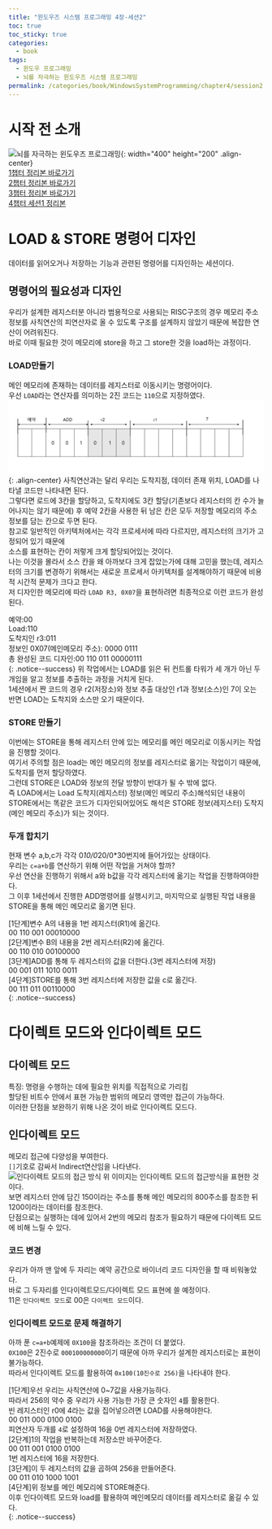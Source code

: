 ```yaml
---
title: "윈도우즈 시스템 프로그래밍 4장-세션2"
toc: true
toc_sticky: true
categories:
  - book
tags:
  - 윈도우 프로그래밍
  - 뇌를 자극하는 윈도우즈 시스템 프로그래밍
permalink: /categories/book/WindowsSystemProgramming/chapter4/session2
---
```

# 시작 전 소개
![뇌를 자극하는 윈도우즈 프로그래밍](https://www.hanbit.co.kr/data/books/B7673779595_l.jpg){: width="400" height="200" .align-center}<br>
[1챕터 정리본 바로가기](https://park-yina.github.io/categories/book/WindowsSystemProgramming/chapter1)<br>
[2챕터 정리본 바로가기](https://park-yina.github.io/categories/book/WindowsSystemProgramming/chapter2)<br>
[3챕터 정리본 바로가기](https://park-yina.github.io/categories/book/WindowsSystemProgramming/chapter3)<br>
[4챕터 세션1 정리본](https://park-yina.github.io/categories/book/WindowsSystemProgramming/chapter4/session1)<br>
# LOAD & STORE 명령어 디자인
데이터를 읽어오거나 저장하는 기능과 관련된 명령어를 디자인하는 세션이다.<BR>
## 명령어의 필요성과 디자인
우리가 설계한 레지스터분 아니라 범용적으로 사용되는 RISC구조의 경우 메모리 주소 정보를 사칙연산의 피연산자로 올 수 있도록 구조를 설계하지 않았기 때문에 복잡한 연산이 어려워진다.<br>
바로 이때 필요한 것이 메모리에 store을 하고 그 store한 것을 load하는 과정이다.<br>
### LOAD만들기
메인 메모리에 존재하는 데이터를 레지스터로 이동시키는 명령어이다.<br>
우선 `LOAD`라는 연산자를 의미하는 2진 코드는 `110`으로 지정하였다.<br>
![1세션에서 디자인 한 코드](https://github.com/connieya/system_programming/blob/master/chapter04/img_4.png?raw=true){: .align-center}
사칙연산과는 달리 우리는 도착지점, 데이터 존재 위치, LOAD를 나타낼 코드만 나타내면 된다.<BR>
그렇다면 로드에 3칸을 할당하고, 도착지에도 3칸 할당(기존보다 레지스터의 칸 수가 늘어나지는 않기 때문에) 후 예약 2칸을 사용한 뒤 남은 칸은 모두 저장할 메모리의 주소 정보를 담는 칸으로 두면 된다.<BR>
참고로 일반적인 아키텍처에서는 각각 프로세서에 따라 다르지만, 레지스터의 크기가 고정되어 있기 때문에<BR> 소스를 표현하는 칸이 저렇게 크게 할당되어있는 것이다.<BR>
나는 이것을 몰라서 소스 칸을 왜 아까보다 크게 잡았는가에 대해 고민을 했는데, 레지스터의 크기를 변경하기 위해서는 새로운 프로세서 아키텍처를 설계해야하기 때문에 비용적 시간적 문제가 크다고 한다.<BR>
저 디자인한 메모리에 따라 `LOAD R3, 0X07`을 표현하려면 최종적으로 이런 코드가 완성된다.<br>

예약:00<br>
Load:110<BR>
도착지인 r3:011<BR>
정보인 0X07(메인메모리 주소):	0000 0111<br>
총 완성된 코드 디자인:00 110 011 00000111<br>
{: .notice--success}
위 작업에서는 LOAD를 읽은 뒤 컨트롤 타워가 세 개가 아닌 두 개임을 알고 정보를 추출하는 과정을 거치게 된다.<br>
1세션에서 짠 코드의 경우 r2(저장소)와 정보 추출 대상인 r1과 정보(소스)인 7이 오는 반면 LOAD는 도착지와 소스만 오기 때문이다.<br>

### STORE 만들기
이번에는 STORE을 통해 레지스터 안에 있는 메모리를 메인 메모리로 이동시키는 작업을 진행할 것이다.<BR>
여기서 주의할 점은 load는 메인 메모리의 정보를 레지스터로 옮기는 작업이기 때문에, 도착지를 먼저 할당하였다.<BR>
그런데 STORE은 LOAD와 정보의 전달 방향이 반대가 될 수 밖에 없다.<br>
즉 LOAD에서는 Load 도착지(레지스터) 정보(메인 메모리 주소)해석되던 내용이<BR> STORE에서는 똑같은 코드가 디자인되어있어도 해석은 STORE 정보(레지스터) 도착지(메인 메모리 주소)가 되는 것이다.<br>

### 두개 합치기
현재 변수 a,b,c가 각각 0*10/0*20/0*30번지에 들어가있는 상태이다.<br>
우리는 `c=a+b`를 연산하기 위해 어떤 작업을 거쳐야 할까?<br>
우선 연산을 진행하기 위해서 a와 b값을 각각 레지스터에 옮기는 작업을 진행하여야한다.<br>
그 이후 1세션에서 진행한 ADD명령어를 실행시키고, 마지막으로 실행된 작업 내용을 STORE을 통해 메인 메모리로 옮기면 된다.<BR>

[1단계]변수 A의 내용을 1번 레지스터(R1)에 옮긴다.<BR>
00 110 001 	00010000<BR>
[2단계]변수 B의 내용을 2번 레지스터(R2)에 옮긴다.<BR>
00 110 010 	00100000<BR>
[3단계]ADD를 통해 두 레지스터의 값을 더한다.(3번 레지스터에 저장)<br>
00 001 011 1010 0011<br>
[4단계]STORE를 통해 3번 레지스터에 저장한 값을 c로 옮긴다.<br>
00 111 011 00110000<br>
{: .notice--success}

# 다이렉트 모드와 인다이렉트 모드
## 다이렉트 모드
특징: 명령을 수행하는 데에 필요한 위치를 직접적으로 가리킴<br>
할당된 비트수 안에서 표현 가능한 범위의 메모리 영역만 접근이 가능하다.<br>
이러한 단점을 보완하기 위해 나온 것이 바로 인다이렉트 모드다.<br>
## 인다이렉트 모드
메모리 접근에 다양성을 부여한다.<br>
`[]`기호로 감싸서 Indirect연산임을 나타낸다.<br>
![인다이렉트 모드의 접근 방식](https://img1.daumcdn.net/thumb/R1280x0/?scode=mtistory2&fname=https%3A%2F%2Ft1.daumcdn.net%2Fcfile%2Ftistory%2F157022435118DF9618)
위 이미지는 인다이렉트 모드의 접근방식을 표현한 것이다.<br>
보면 레지스터 안에 담긴 150이라는 주소를 통해 메인 메모리의 800주소를 참조한 뒤 1200이라는 데이터를 참조한다.<br>
단점으로는 실행하는 데에 있어서 2번의 메모리 참조가 필요하기 때문에 다이렉트 모드에 비해 느릴 수 있다.<br>
### 코드 변경
우리가 아까 맨 앞에 두 자리는 예약 공간으로 바이너리 코드 디자인을 할 때 비워놓았다.<br>
바로 그 두자리를 인다이렉트모드/다이렉트 모드 표현에 쓸 예정이다.<br>
11은 `인다이렉트 모드`로 00은 `다이렉트 모드`이다.<br>
### 인다이렉트 모드로 문제 해결하기
아까 푼 `c=a+b`예제에 `0X100`을 참조하라는 조건이 더 붙었다.<br>
`0X100`은 2진수로 `000100000000`이기 때문에 아까 우리가 설계한 레지스터로는 표현이 불가능하다.<br>
따라서 인다이렉트 모드를 활용하여 `0x100(10진수로 256)`을 나타내야 한다.<br>

[1단계]우선 우리는 사칙연산에 0~7값을 사용가능하다.<br>
따라서 256의 약수 중 우리가 사용 가능한 가장 큰 숫자인 `4`를 활용한다.<br>
빈 레지스터인 r0에 4라는 값을 집어넣으려면 LOAD를 사용해야한다.<BR>
00 011 000 0100 0100<BR>
피연산자 두개를 `4`로 설정하여 16을 0번 레지스터에 저장하였다.<BR>
[2단계]1의 작업을 반복하는데 저장소만 바꾸어준다.<BR>
00 011 001 0100 0100<BR>
1번 레지스터에 16을 저장한다.<BR>
[3단계]이 두 레지스터의 값을 곱하여 256을 만들어준다.<BR>
00 011 010 1000 1001<BR>
[4단계]위 정보를 메인 메모리에 STORE해준다.<BR>
이후 인다이렉트 모드와 load를 활용하여 메인메모리 데이터를 레지스터로 옮길 수 있다.<BR>
{: .notice--success}

